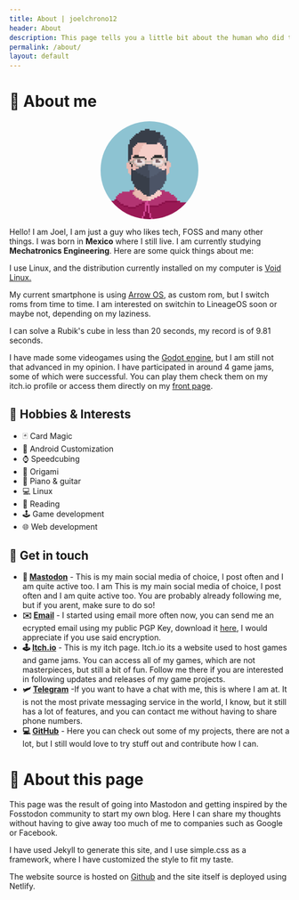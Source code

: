 ```yaml
---
title: About | joelchrono12
header: About
description: This page tells you a little bit about the human who did this, and some extra info about this site.
permalink: /about/
layout: default
---
```

# 👤 About me 

 <img src="/assets/img/pfp.webp" alt="My profile pic" class="img" style="display: block; margin-left: auto; margin-right: auto; width: 35%; border-radius:50%; opacity:.95"> 

Hello! I am Joel, I am just a guy who likes tech, FOSS and many other things. I was born in **Mexico** where I still live. I am currently studying **Mechatronics Engineering**. Here are some quick things about me:

I use Linux, and the distribution currently installed on my computer is [Void Linux.](https://voidlinux.org) 

My current smartphone is using [Arrow OS](https://arrowos.net/), as custom rom, but I switch roms from time to time. I am interested on switchin to LineageOS soon or maybe not, depending on my laziness.

I can solve a Rubik's cube in less than 20 seconds, my record is of 9.81 seconds.

I have made some videogames using the [Godot engine](https://godotengine.org), but I am still not that advanced in my opinion. I have participated in around 4 game jams, some of which were successful. You can play them check them on my itch.io profile or access them directly on my [front page](/). 

## 🍿 Hobbies & Interests 

* 🃏 Card Magic 
* 📱 Android Customization 
* ⌚ Speedcubing
* 📃 Origami 
* 🎹 Piano & guitar 
* 💻 Linux 
* 📖 Reading 
* 🕹️ Game development
* 🌐 Web development 

## 💬 Get in touch

- **🐘 [Mastodon](/mastodon)** - This is my main social media of choice, I post often and I am quite active too. I am  This is my main social media of choice, I post often and I am quite active too. You are probably already following me, but if you arent, make sure to do so!
- **✉️ [Email](mailto:joel.chrono@disroot.org)** - I started using email more often now, you can send me an ecrypted email using my public PGP Key, download it [here](/pgp), I would appreciate if you use said encryption.
- **🕹 [Itch.io](htps://joelchrono12.itch.io/)** - This is my itch page. Itch.io its a website used to host games and game jams. You can access all of my games, which are not masterpieces, but still a bit of fun. Follow me there if you are interested in following updates and releases of my game projects.
- **🛩 [Telegram](https://t.me/joelchrono12)** -If you want to have a chat with me, this is where I am at. It is not the most private messaging service in the world, I know, but it still has a lot of features, and you can contact me without having to share phone numbers.
- **💻 [GitHub](https://github.com/joelchrono12)** - Here you can check out some of my projects, there are not a lot, but I still would love to try stuff out and contribute how I can.

# 📰 About this page

This page was the result of going into Mastodon and getting inspired by the Fosstodon community to start my own blog. Here I can share my thoughts without having to give away too much of me to companies such as Google or Facebook.

I have used Jekyll to generate this site, and I use simple.css as a framework, where I have customized the style to fit my taste.

The website source is hosted on [Github](https://github.com/joelchrono12/jekyll-site-test.css) and the site itself is deployed using Netlify.


